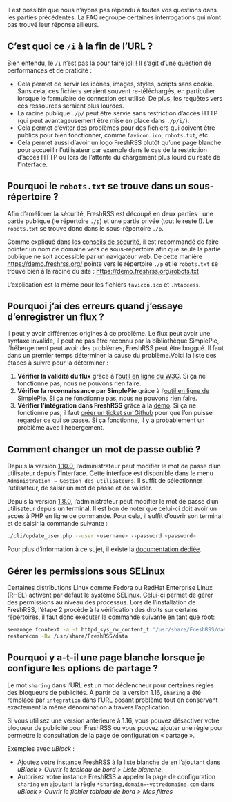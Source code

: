 Il est possible que nous n’ayons pas répondu à toutes vos questions dans les
parties précédentes. La FAQ regroupe certaines interrogations qui n’ont pas
trouvé leur réponse ailleurs.

## C’est quoi ce `/i` à la fin de l’URL ?

Bien entendu, le ```/i``` n’est pas là pour faire joli ! Il s’agit d’une
question de performances et de praticité :

* Cela permet de servir les icônes, images, styles, scripts sans
	cookie. Sans cela, ces fichiers seraient souvent re-téléchargés, en
	particulier lorsque le formulaire de connexion est utilisé. De plus, les
	requêtes vers ces ressources seraient plus lourdes.
* La racine publique ```./p/``` peut être servie sans restriction d’accès
	HTTP (qui peut avantageusement être mise en place dans ```./p/i/```).
* Cela permet d’éviter des problèmes pour des fichiers qui doivent être
	publics pour bien fonctionner, comme ```favicon.ico```, ```robots.txt```, etc.
* Cela permet aussi d’avoir un logo FreshRSS plutôt qu’une page blanche pour
	accueillir l’utilisateur par exemple dans le cas de la restriction d’accès
	HTTP ou lors de l’attente du chargement plus lourd du reste de
	l’interface.

## Pourquoi le ```robots.txt``` se trouve dans un sous-répertoire ?

Afin d’améliorer la sécurité, FreshRSS est découpé en deux parties : une
partie publique (le répertoire ```./p```) et une partie privée (tout le
reste !). Le ```robots.txt``` se trouve donc dans le sous-répertoire
```./p```.

Comme expliqué dans les [conseils de
sécurité](01_Installation.md#conseils-de-securite), il est recommandé de
faire pointer un nom de domaine vers ce sous-répertoire afin que seule la
partie publique ne soit accessible par un navigateur web. De cette manière
<https://demo.freshrss.org/> pointe vers le répertoire ```./p``` et le
```robots.txt``` se trouve bien à la racine du site :
<https://demo.freshrss.org/robots.txt>

L’explication est la même pour les fichiers ```favicon.ico``` et
```.htaccess```.

## Pourquoi j’ai des erreurs quand j’essaye d’enregistrer un flux ?

Il peut y avoir différentes origines à ce problème. Le flux peut avoir une
syntaxe invalide, il peut ne pas être reconnu par la bibliothèque SimplePie,
l’hébergement peut avoir des problèmes, FreshRSS peut être boggué. Il faut
dans un premier temps déterminer la cause du problème.Voici la liste des
étapes à suivre pour la déterminer :

1. __Vérifier la validité du flux__ grâce à l’[outil en ligne du
	W3C](https://validator.w3.org/feed/ "Validateur en ligne de flux RSS et
	Atom"). Si ça ne fonctionne pas, nous ne pouvons rien faire.
1. __Vérifier la reconnaissance par SimplePie__ grâce à l’[outil en ligne de
	SimplePie](https://simplepie.org/demo/ "Démo officielle de
	SimplePie"). Si ça ne fonctionne pas, nous ne pouvons rien faire.
1. __Vérifier l’intégration dans FreshRSS__ grâce à la
	[démo](https://demo.freshrss.org "Démo officielle de FreshRSS"). Si ça ne
	fonctionne pas, il faut [créer un ticket sur
	Github](https://github.com/FreshRSS/FreshRSS/issues/new "Créer un ticket
	pour FreshRSS") pour que l’on puisse regarder ce qui se passe. Si ça
	fonctionne, il y a probablement un problème avec l’hébergement.

## Comment changer un mot de passe oublié ?

Depuis la version
[1.10.0](https://github.com/FreshRSS/FreshRSS/releases/tag/1.10.0),
l’administrateur peut modifier le mot de passe d’un utilisateur depuis
l’interface. Cette interface est disponible dans le menu ```Administration →
Gestion des utilisateurs```. Il suffit de sélectionner l’utilisateur, de
saisir un mot de passe et de valider.

Depuis la version
[1.8.0](https://github.com/FreshRSS/FreshRSS/releases/tag/1.8.0),
l’administrateur peut modifier le mot de passe d’un utilisateur depuis un
terminal. Il est bon de noter que celui-ci doit avoir un accès à PHP en
ligne de commande. Pour cela, il suffit d’ouvrir son terminal et de saisir
la commande suivante :
```sh
./cli/update_user.php --user <username> --password <password>
```
Pour plus d’information à ce sujet, il existe la [documentation
dédiée](../../cli/README.md).

## Gérer les permissions sous SELinux

Certaines distributions Linux comme Fedora ou RedHat Enterprise Linux (RHEL)
activent par défaut le système SELinux. Celui-ci permet de gérer des
permissions au niveau des processus. Lors de l’installation de FreshRSS,
l’étape 2 procède à la vérification des droits sur certains répertoires, il
faut donc exécuter la commande suivante en tant que root:
```sh
semanage fcontext -a -t httpd_sys_rw_content_t '/usr/share/FreshRSS/data(/.*)?'
restorecon -Rv /usr/share/FreshRSS/data
```

## Pourquoi y a-t-il une page blanche lorsque je configure les options de partage ?

Le mot `sharing` dans l’URL est un mot déclencheur pour certaines règles des
bloqueurs de publicités. À partir de la version 1.16, `sharing` a été
remplacé par `integration` dans l’URL posant problème tout en conservant
exactement la même dénomination à travers l’application.

Si vous utilisez une version antérieure à 1.16, vous pouvez désactiver votre
bloqueur de publicité pour FreshRSS ou vous pouvez ajouter une règle pour
permettre la consultation de la page de configuration « partage ».

Exemples avec _uBlock_ :

* Ajoutez votre instance FreshRSS à la liste blanche de en l’ajoutant dans
	_uBlock > Ouvrir le tableau de bord > Liste blanche_.
* Autorisez votre instance FreshRSS à appeler la page de configuration
	`sharing` en ajoutant la règle `*sharing,domain=~votredomaine.com` dans
	_uBlock > Ouvrir le fichier tableau de bord > Mes filtres_
